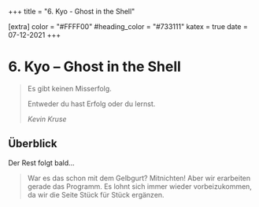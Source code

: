 +++
title = "6. Kyo - Ghost in the Shell"

[extra]
color = "#FFFF00"
#heading_color = "#733111"
katex = true
date = 07-12-2021
+++

# 6. Kyo – Ghost in the Shell

> Es gibt keinen Misserfolg.
>
> Entweder du hast Erfolg oder du lernst.
>
> _Kevin Kruse_

## Überblick

Der Rest folgt bald...

> War es das schon mit dem Gelbgurt? Mitnichten! Aber wir erarbeiten gerade das Programm. Es lohnt sich immer wieder
> vorbeizukommen, da wir die Seite Stück für Stück ergänzen.
